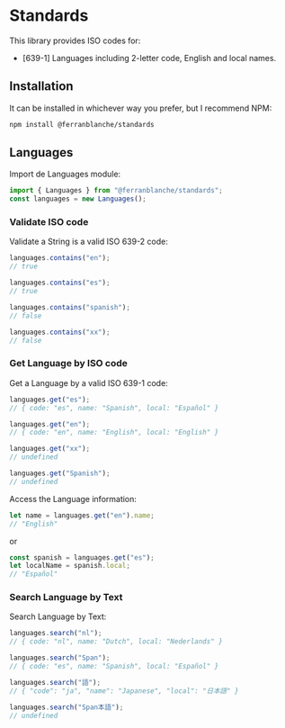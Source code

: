 # Standards

This library provides ISO codes for:

- [639-1] Languages including 2-letter code, English and local names.

## Installation

It can be installed in whichever way you prefer, but I recommend NPM:

```sh
npm install @ferranblanche/standards
```

## Languages

Import de Languages module:

```typescript
import { Languages } from "@ferranblanche/standards";
const languages = new Languages();
```

### Validate ISO code

Validate a String is a valid ISO 639-2 code:

```typescript
languages.contains("en");
// true

languages.contains("es");
// true

languages.contains("spanish");
// false

languages.contains("xx");
// false
```

### Get Language by ISO code

Get a Language by a valid ISO 639-1 code:

```typescript
languages.get("es");
// { code: "es", name: "Spanish", local: "Español" }

languages.get("en");
// { code: "en", name: "English", local: "English" }

languages.get("xx");
// undefined

languages.get("Spanish");
// undefined
```

Access the Language information:

```typescript
let name = languages.get("en").name;
// "English"
```

or

```typescript
const spanish = languages.get("es");
let localName = spanish.local;
// "Español"
```

### Search Language by Text

Search Language by Text:

```typescript
languages.search("nl");
// { code: "nl", name: "Dutch", local: "Nederlands" }

languages.search("Span");
// { code: "es", name: "Spanish", local: "Español" }

languages.search("語");
// { "code": "ja", "name": "Japanese", "local": "日本語" }

languages.search("Span本語");
// undefined
```
